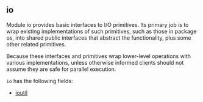 
## io

Module io provides basic interfaces to I/O primitives. Its primary job is to wrap
existing implementations of such primitives, such as those in package os, into shared
public interfaces that abstract the functionality, plus some other related primitives.

Because these interfaces and primitives wrap lower-level operations with various
implementations, unless otherwise informed clients should not assume they are safe
for parallel execution.

`io` has the following fields:

* [ioutil](lib_ioioutil.html)

